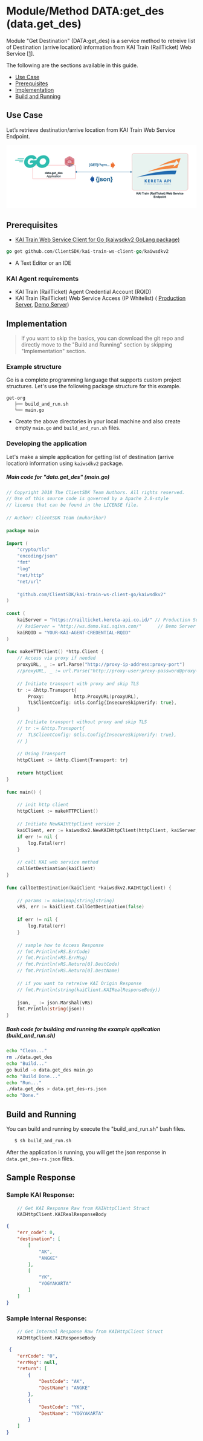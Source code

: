 # Module/Method DATA:get_des (data.get_des)

Module "Get Destination" (DATA:get_des) is a service method to retreive list of Destination (arrive location) information from KAI Train (RailTicket) Web Service [[1](https://railticket.kereta-api.co.id/)].

The following are the sections available in this guide.

- [Use Case](#use-case)
- [Prerequisites](#prerequisites)
- [Implementation](#implementation)
- [Build and Running](#build-and-running)

## Use Case
Let’s retrieve destination/arrive location from KAI Train Web Service Endpoint.

![Get Destination Diagram](images/data.get_des.png "Get Destination Diagram")


## Prerequisites

- [KAI Train Web Service Client for Go (kaiwsdkv2 GoLang package) ](https://github.com/ClientSDK/kai-train-ws-client-go)

```Go
go get github.com/ClientSDK/kai-train-ws-client-go/kaiwsdkv2
```

- A Text Editor or an IDE

### KAI Agent requirements
- KAI Train (RailTicket) Agent Credential Account (RQID)
- KAI Train (RailTicket) Web Service Access (IP Whitelist) ( [Production Server](https://railticket.kereta-api.co.id), [Demo Server](http://ws.demo.kai.sqiva.com))

## Implementation

> If you want to skip the basics, you can download the git repo and directly move to the "Build and Running" section by skipping  "Implementation" section.

### Example structure

Go is a complete programming language that supports custom project structures. Let's use the following package structure for this example.

```
get-org
   ├── build_and_run.sh
   └── main.go
```

- Create the above directories in your local machine and also create empty `main.go` and `build_and_run.sh` files.


### Developing the application

Let's make a simple application for getting list of destination (arrive location) information using `kaiwsdkv2` package. 

##### Main code for "data.get_des" (main.go)
```go
// Copyright 2018 The ClientSDK Team Authors. All rights reserved.
// Use of this source code is governed by a Apache 2.0-style
// license that can be found in the LICENSE file.

// Author: ClientSDK Team (muharihar)

package main

import (
	"crypto/tls"
	"encoding/json"
	"fmt"
	"log"
	"net/http"
	"net/url"

	"github.com/ClientSDK/kai-train-ws-client-go/kaiwsdkv2"
)

const (
	kaiServer = "https://railticket.kereta-api.co.id/" // Production Server
	// kaiServer = "http://ws.demo.kai.sqiva.com/"		// Demo Server
	kaiRQID = "YOUR-KAI-AGENT-CREDENTIAL-RQID"
)

func makeHTTPClient() *http.Client {
	// Access via proxy if needed
	proxyURL, _ := url.Parse("http://proxy-ip-address:proxy-port")
	//proxyURL, _ := url.Parse("http://proxy-user:proxy-password@proxy-ip-address:proxy-port")

	// Initiate transport with proxy and skip TLS
	tr := &http.Transport{
		Proxy:           http.ProxyURL(proxyURL),
		TLSClientConfig: &tls.Config{InsecureSkipVerify: true},
	}

	// Initiate transport without proxy and skip TLS
	// tr := &http.Transport{
	//	TLSClientConfig: &tls.Config{InsecureSkipVerify: true},
	// }

	// Using Transport
	httpClient := &http.Client{Transport: tr}

	return httpClient
}

func main() {

	// init http client
	httpClient := makeHTTPClient()

	// Initiate NewKAIHttpClient version 2
	kaiClient, err := kaiwsdkv2.NewKAIHttpClient(httpClient, kaiServer, kaiRQID)
	if err != nil {
		log.Fatal(err)
	}

	// call KAI web service method
	callGetDestination(kaiClient)
}

func callGetDestination(kaiClient *kaiwsdkv2.KAIHttpClient) {

	// params := make(map[string]string)
	vRS, err := kaiClient.CallGetDestination(false)

	if err != nil {
		log.Fatal(err)
	}

	// sample how to Access Response
	// fmt.Println(vRS.ErrCode)
	// fmt.Println(vRS.ErrMsg)
	// fmt.Println(vRS.Return[0].DestCode)
	// fmt.Println(vRS.Return[0].DestName)

	// if you want to retreive KAI Origin Response
	// fmt.Println(string(kaiClient.KAIRealResponseBody))

	json, _ := json.Marshal(vRS)
	fmt.Println(string(json))
}

```

##### Bash code for building and running the example application (build_and_run.sh)
```bash
echo "Clean..."
rm ./data.get_des
echo "Build..."
go build -o data.get_des main.go 
echo "Build Done..."
echo "Run..."
./data.get_des > data.get_des-rs.json
echo "Done."

```


## Build and Running

You can build and running by execute the "build_and_run.sh" bash files. 

```bash
   $ sh build_and_run.sh 
```

After the application is running, you will get the json response in `data.get_des-rs.json` files.

## Sample Response

### Sample KAI Response:

```go
    // Get KAI Response Raw from KAIHttpClient Struct 
    KAIHttpClient.KAIRealResponseBody
```

```json
{
    "err_code": 0,
    "destination": [
        [
            "AK",
            "ANGKE"
        ],
        [
            "YK",
            "YOGYAKARTA"
        ]
    ]
}
```

### Sample Internal Response:

```go
    // Get Internal Response Raw from KAIHttpClient Struct 
    KAIHttpClient.KAIResponseBody
```

```json
 {
    "errCode": "0",
    "errMsg": null,
    "return": [
        {
            "DestCode": "AK",
            "DestName": "ANGKE"
        },
        {
            "DestCode": "YK",
            "DestName": "YOGYAKARTA"
        }
    ]
}
```